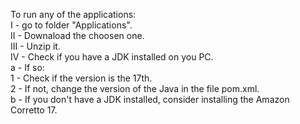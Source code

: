 To run any of the applications:
<br>
I - go to folder "Applications".
<br>
II - Downaload the choosen one.
<br>
III - Unzip it.
<br>
IV - Check if you have a JDK installed on you PC.
<br>
    a - If so:
<br>
      1 - Check if the version is the 17th.
<br>
      2 - If not, change the version of the Java in the file pom.xml.
<br>
  b - If you don't have a JDK installed, consider installing the Amazon Corretto 17.
